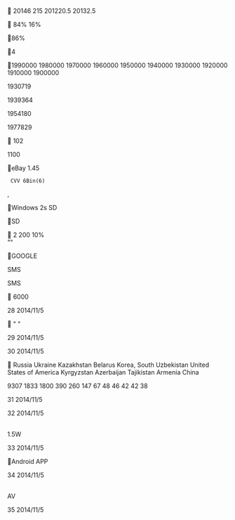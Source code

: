 
 

     




 20146  215  201220.5  20132.5


  84%
  16%












86%



4

1990000 1980000 1970000 1960000 1950000 1940000 1930000 1920000 1910000 1900000

1930719 



1939364 

1954180 



1977829 







 102

1100

eBay
 1.45
  



     CVV 6Bin(6)



  
 

  

 , 

 

 



Windows 2s SD 


SD

 



 



 2  200  10%  
""

GOOGLE     




 SMS

  



 SMS






 

 6000  




  



28
2014/11/5

 
" "

29
2014/11/5

   
  

30
2014/11/5

 Russia Ukraine Kazakhstan Belarus Korea, South Uzbekistan United States of America Kyrgyzstan Azerbaijan Tajikistan Armenia China


 9307 1833 1800 390 260 147
67 48 46 42 42 38

31
2014/11/5

     



32
2014/11/5

  
 1.5W  


33
2014/11/5

Android   APP



34
2014/11/5

   
 AV



35
2014/11/5



